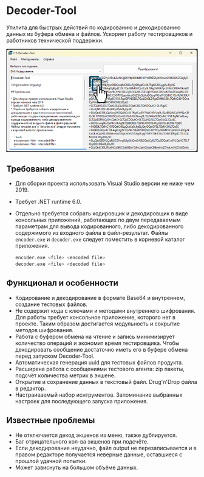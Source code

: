 # Decoder-Tool

Утилита для быстрых действий по кодированию и декодированию данных из буфера обмена и файлов. Ускоряет работу тестировщиков и работников технической поддержки.

![img](readme-img.png)

## Требования

* Для сборки проекта использовать Visual Studio версии не ниже чем 2019.
* Требует .NET runtime 6.0.
* Отдельно требуется собрать кодировщик и декодировщик в виде консольных приложений, работающих по двум передаваемым параметрам для вывода кодированного, либо декодированного содержимого из входного файла в файл-результат. Файлы `encoder.exe` и `decoder.exe` следует поместить в корневой каталог приложения.

    ```bash
    encoder.exe <file> <encoded file>
    decoder.exe <file> <decoded file>
    ```

## Функционал и особенности

* Кодирование и декодирование в формате Base64 и внутреннем, создание тестовых файлов.
* Не содержит кода с ключами и методами внутреннего шифрования. Для работы требует консольное приложение, которого нет в проекте. Таким образом достигается модульность и сокрытие методов шифрования.
* Работа с буфером обмена на чтение и запись минимизирует количество операций и экономит время тестировщика. Чтобы декодировать сообщение достаточно иметь его в буфере обмена перед запуском Decoder-Tool.
* Автоматическая генерация uuid для тестовых файлов продукта.
* Расширена работа с сообщениями тестового агента: zip пакеты, подсчёт количества метрик в экшене.
* Открытие и сохранение данных в текстовый файл. Drug'n'Drop файла в редактор.
* Настраиваемый набор иснтрументов. Запоминание выбранных настроек для последующего запуска приложения.

## Известные проблемы

* Не отключается декод экшенов из меню, также дублируется.
* Баг отрицательного кол-ва экшенов при подсчёте.
* Если декодирование неудачно, файл output не перезаписывается и в правом редакторе получается неверные данные, оставшиеся с прошлой удачной попытки.
* Может зависнуть на большом объёме данных.
